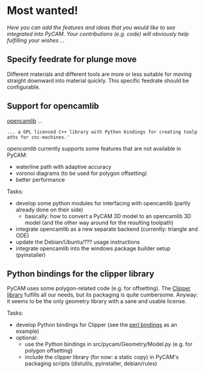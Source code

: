 Most wanted!
============

*Here you can add the features and ideas that you would like to see
integrated into PyCAM. Your contributions (e.g. code) will obviously
help fulfilling your wishes ...*

Specify feedrate for plunge move
--------------------------------

Different materials and different tools are more or less suitable for
moving straight downward into material quickly. This specific feedrate
should be configurable.

Support for opencamlib
----------------------

[opencamlib](http://code.google.com/p/opencamlib/) ...

`... a GPL licensed C++ library with Python bindings for creating toolpaths for cnc-machines.'`

*opencamlib* currently supports some features that are not available in
PyCAM:

-   waterline path with adaptive accuracy
-   voronoi diagrams (to be used for polygon offsetting)
-   better performance

Tasks:

-   develop some python modules for interfacing with opencamlib (partly
    already done on their side)
    -   basically: how to convert a PyCAM 3D model to an opencamlib 3D
        model (and the other way around for the resulting toolpath)
-   integrate opencamlib as a new separate backend (currently: triangle
    and ODE)
-   update the Debian/Ubuntu/??? usage instructions
-   integrate opencamlib into the windows package builder setup
    (pyinstaller)

Python bindings for the clipper library
---------------------------------------

PyCAM uses some polygon-related code (e.g. for offsetting). The [Clipper
library](http://www.angusj.com/delphi/clipper.php) fulfills all our
needs, but its packaging is quite cumbersome. Anyway: it seems to be the
only geometry library with a sane and usable license.

Tasks:

-   develop Python bindings for Clipper (see the [perl
    bindings](https://github.com/alexrj/Math-Clipper) as an example)
-   optional:
    -   use the Python bindings in src/pycam/Geometry/Model.py (e.g. for
        polygon offsetting)
    -   include the clipper library (for now: a static copy) in PyCAM's
        packaging scripts (distutils, pyinstaller, debian/rules)
